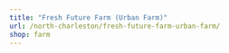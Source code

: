 ```yaml
---
title: "Fresh Future Farm (Urban Farm)"
url: /north-charleston/fresh-future-farm-urban-farm/
shop: farm
---
```

